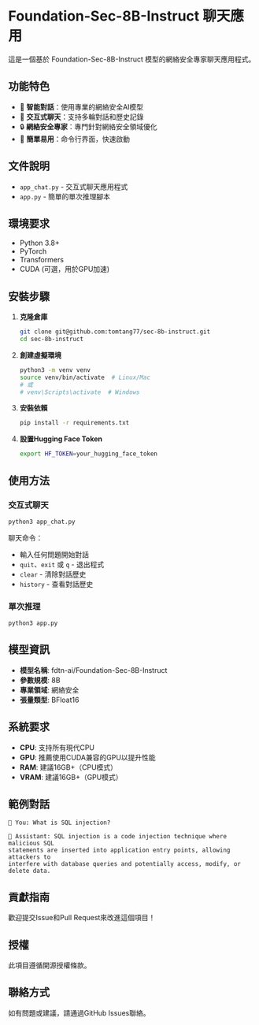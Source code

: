 # Foundation-Sec-8B-Instruct 聊天應用

這是一個基於 Foundation-Sec-8B-Instruct 模型的網絡安全專家聊天應用程式。

## 功能特色

- 🤖 **智能對話**：使用專業的網絡安全AI模型
- 💬 **交互式聊天**：支持多輪對話和歷史記錄
- 🔒 **網絡安全專家**：專門針對網絡安全領域優化
- 🚀 **簡單易用**：命令行界面，快速啟動

## 文件說明

- `app_chat.py` - 交互式聊天應用程式
- `app.py` - 簡單的單次推理腳本

## 環境要求

- Python 3.8+
- PyTorch
- Transformers
- CUDA (可選，用於GPU加速)

## 安裝步驟

1. **克隆倉庫**
   ```bash
   git clone git@github.com:tomtang77/sec-8b-instruct.git
   cd sec-8b-instruct
   ```

2. **創建虛擬環境**
   ```bash
   python3 -m venv venv
   source venv/bin/activate  # Linux/Mac
   # 或
   # venv\Scripts\activate  # Windows
   ```

3. **安裝依賴**
   ```bash
   pip install -r requirements.txt
   ```

4. **設置Hugging Face Token**
   ```bash
   export HF_TOKEN=your_hugging_face_token
   ```

## 使用方法

### 交互式聊天

```bash
python3 app_chat.py
```

聊天命令：
- 輸入任何問題開始對話
- `quit`、`exit` 或 `q` - 退出程式
- `clear` - 清除對話歷史
- `history` - 查看對話歷史

### 單次推理

```bash
python3 app.py
```

## 模型資訊

- **模型名稱**: fdtn-ai/Foundation-Sec-8B-Instruct
- **參數規模**: 8B
- **專業領域**: 網絡安全
- **張量類型**: BFloat16

## 系統要求

- **CPU**: 支持所有現代CPU
- **GPU**: 推薦使用CUDA兼容的GPU以提升性能
- **RAM**: 建議16GB+（CPU模式）
- **VRAM**: 建議16GB+（GPU模式）

## 範例對話

```
💬 You: What is SQL injection?

🤖 Assistant: SQL injection is a code injection technique where malicious SQL 
statements are inserted into application entry points, allowing attackers to 
interfere with database queries and potentially access, modify, or delete data.
```

## 貢獻指南

歡迎提交Issue和Pull Request來改進這個項目！

## 授權

此項目遵循開源授權條款。

## 聯絡方式

如有問題或建議，請通過GitHub Issues聯絡。